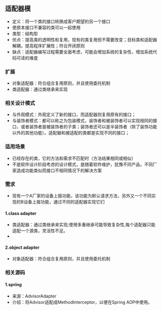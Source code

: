 ## 适配器模
* 定义：将一个类的接口转换成客户期望的另一个接口
* 使原本接口不兼容的类可以一起使用
* 类型：结构型
* 优点：提高类的透明性和复用，现有的类复用但不需要改变；目标类和适配器解耦，提高程序扩展性；符合开闭原则
* 缺点：适配器编写过程需要全面考虑，可能会增加系统的复杂性，增加系统代码可读的难度

### 扩展
* 对象适配器：符合组合复用原则，并且使用委托机制
* 类适配器：通过类继承来实现

### 相关设计模式
* 与外观模式：外观定义了新的接口，而适配器则复用原有的接口；
* 与装饰者模式：都可以称之为包装模式，装饰者和被装饰者可以实现相同的接口，或者装饰者是被装饰者的子类；装饰者还可以是半装饰者（除了装饰功能以外的其他功能）。适配器和被适配的类都是实现不同的接口；

### 适用场景
* 已经存在的类，它的方法和需求不匹配时（方法结果相同或相似）
* 不是软件设计阶段考虑的设计模式，是随着软件维护，犹豫不同产品，不同厂家造成功能类似而接口不相同情况下的解决方案

### 需求
* 现有一个A厂家的设备上报功能，该功能为默认请求方法，另外又一个不同实现的B设备上报功能，通过不同的适配器实现它们

#### 1.class adapter
* 类适配器：通过类继承来实现;使用多重继承可能导致复杂性,每个适配器只能适配一个源类，灵活性不足。
* 
#### 2.object adapter
* 对象适配器：符合组合复用原则，并且使用委托机制

### 相关源码
#### 1.spring
* 来源：AdvisorAdapter
* 介绍：将Advisor适配成MethodInterceptor，以便在Spring AOP中使用。
